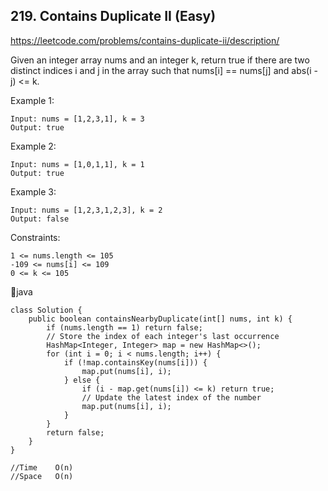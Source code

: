## 219. Contains Duplicate II (Easy)
https://leetcode.com/problems/contains-duplicate-ii/description/

Given an integer array nums and an integer k, return true if there are two distinct indices i and j in the array such that nums[i] == nums[j] and abs(i - j) <= k.

 

Example 1:

    Input: nums = [1,2,3,1], k = 3
    Output: true
Example 2:

    Input: nums = [1,0,1,1], k = 1
    Output: true
Example 3:

    Input: nums = [1,2,3,1,2,3], k = 2
    Output: false
 

Constraints:

    1 <= nums.length <= 105
    -109 <= nums[i] <= 109
    0 <= k <= 105

  🌰java
  
    class Solution {
        public boolean containsNearbyDuplicate(int[] nums, int k) {
            if (nums.length == 1) return false;
            // Store the index of each integer's last occurrence
            HashMap<Integer, Integer> map = new HashMap<>();
            for (int i = 0; i < nums.length; i++) {
                if (!map.containsKey(nums[i])) {
                    map.put(nums[i], i);
                } else {
                    if (i - map.get(nums[i]) <= k) return true;
                    // Update the latest index of the number
                    map.put(nums[i], i);
                }
            }
            return false;
        }
    }
    
    //Time    O(n)
    //Space   O(n)
